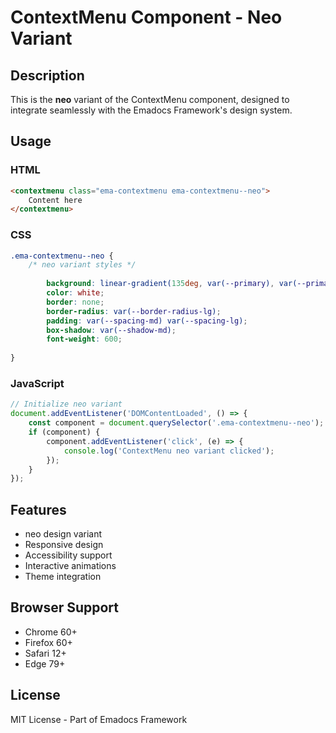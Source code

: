 # ContextMenu Component - Neo Variant

## Description
This is the **neo** variant of the ContextMenu component, designed to integrate seamlessly with the Emadocs Framework's design system.

## Usage

### HTML
```html
<contextmenu class="ema-contextmenu ema-contextmenu--neo">
    Content here
</contextmenu>
```

### CSS
```css
.ema-contextmenu--neo {
    /* neo variant styles */
    
        background: linear-gradient(135deg, var(--primary), var(--primary-dark));
        color: white;
        border: none;
        border-radius: var(--border-radius-lg);
        padding: var(--spacing-md) var(--spacing-lg);
        box-shadow: var(--shadow-md);
        font-weight: 600;
    
}
```

### JavaScript
```javascript
// Initialize neo variant
document.addEventListener('DOMContentLoaded', () => {
    const component = document.querySelector('.ema-contextmenu--neo');
    if (component) {
        component.addEventListener('click', (e) => {
            console.log('ContextMenu neo variant clicked');
        });
    }
});
```

## Features
- neo design variant
- Responsive design
- Accessibility support
- Interactive animations
- Theme integration

## Browser Support
- Chrome 60+
- Firefox 60+
- Safari 12+
- Edge 79+

## License
MIT License - Part of Emadocs Framework
